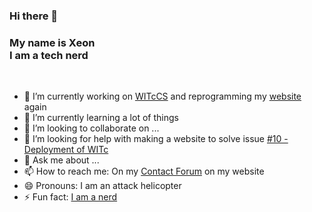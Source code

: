 ### Hi there 👋
### My name is Xeon <br> I am a tech nerd
<br>

- 🔭 I’m currently working on [WITcCS](https://github.com/JSSchumacher/WITcCS) and reprogramming my [website](https://www.yjoshuaschumacher.com) again
- 🌱 I’m currently learning a lot of things
- 👯 I’m looking to collaborate on ...
- 🤔 I’m looking for help with making a website to solve issue [#10 - Deployment of WITc](https://github.com/JSSchumacher/WITcCS/issues/10#issue-1321722848)
- 💬 Ask me about ...
- 📫 How to reach me: On my [Contact Forum](https://www.joshuaschumacher.com/contact) on my website
- 😄 Pronouns: I am an attack helicopter
- ⚡ Fun fact: [I am a nerd](https://www.youtube.com/watch?v=2Tvy_Pbe5NA)
